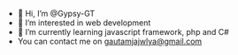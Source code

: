 - 👋 Hi, I’m @Gypsy-GT
- 👀 I’m interested in web development
- 🌱 I’m currently learning javascript framework, php and C#
- You can contact me on gautamjajwlya@gmail.com

<!---
Gypsy-GT/Gypsy-GT is a ✨ special ✨ repository because its `README.md` (this file) appears on your GitHub profile.
You can click the Preview link to take a look at your changes.
--->
